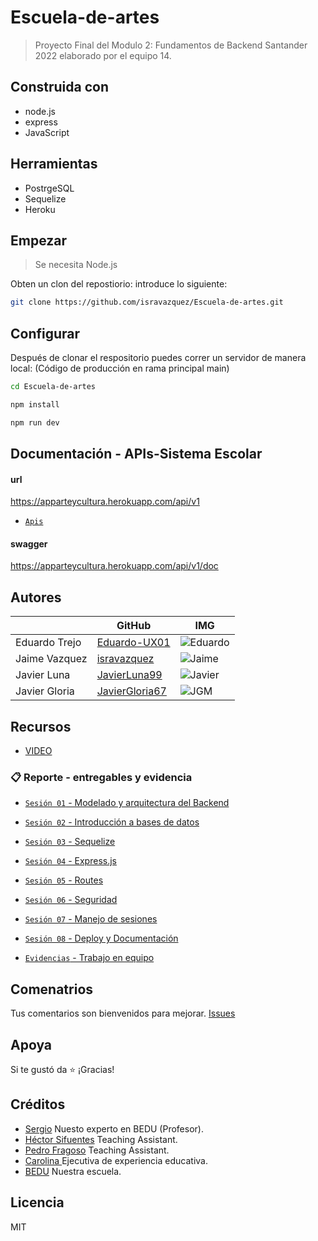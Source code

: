 # Escuela-de-artes

>Proyecto Final del Modulo 2: Fundamentos de Backend Santander 2022 elaborado por el equipo 14.

## Construida con
- node.js
- express
- JavaScript


## Herramientas
- PostrgeSQL
- Sequelize
- Heroku

## Empezar

> Se necesita Node.js

Obten un clon del repostiorio: introduce lo siguiente:

```sh
git clone https://github.com/isravazquez/Escuela-de-artes.git
```

## Configurar
Después de clonar el respositorio puedes correr un servidor de manera local:
(Código de producción en rama principal main)

```sh
cd Escuela-de-artes
```
```sh
npm install
```
```sh
npm run dev
```

## Documentación - APIs-Sistema Escolar
#### url
https://apparteycultura.herokuapp.com/api/v1
- [`Apis`](readme-document/docApis)

#### swagger
https://apparteycultura.herokuapp.com/api/v1/doc


## Autores
|              |GitHub                                             |IMG                                                                                     |
|--------------|---------------------------------------------------|----------------------------------------------------------------------------------------|
|Eduardo Trejo |[Eduardo-UX01](https://github.com/Eduardo-UX01)    |![Eduardo](https://drive.google.com/uc?export=view&id=1qQ_1xVqeLbh7_DWUEE-NhjdTuCjpl1o7)|
|Jaime Vazquez |[isravazquez](https://github.com/isravazquez)      |![Jaime](https://drive.google.com/uc?export=view&id=1CBdfYc8IlgxSjAMSfRVY8TgDYo0UlkSd)  |
|Javier Luna   |[JavierLuna99](https://github.com/JavierLuna99)    |![Javier](https://drive.google.com/uc?export=view&id=1Ik1j0gwk068BCMw-w4JOhRbO6soi3YB2) |
|Javier Gloria |[JavierGloria67](https://github.com/JavierGloria67)|![JGM](https://user-images.githubusercontent.com/104937222/194715180-e1adba3b-2442-4c96-a6bd-4ffaeb3a598d.png) |


## Recursos
- [VIDEO](https://drive.google.com/file/d/10QKO6vkcA53XWyGDtSTe9Ix4nLsZtkE4/view?usp=sharing)

### 📋 Reporte - entregables y evidencia

- [`Sesión 01` - Modelado y arquitectura del Backend](readme-document/pw1)
- [`Sesión 02` - Introducción a bases de datos](readme-document/pw2)
- [`Sesión 03` - Sequelize](readme-document/pw3)
- [`Sesión 04` - Express.js](readme-document/pw4)
- [`Sesión 05` - Routes](readme-document/pw5)
- [`Sesión 06` - Seguridad](readme-document/pw6)
- [`Sesión 07` - Manejo de sesiones](readme-document/pw7)
- [`Sesión 08` - Deploy y Documentación](readme-document/pw8)

- [`Evidencias` - Trabajo en equipo](readme-document/trabajoEquipo)

## Comenatrios
Tus comentarios son bienvenidos para mejorar. [Issues](https://github.com/isravazquez/Escuela-de-artes/issues)

## Apoya
Si te gustó da ⭐️ ¡Gracias!

## Créditos
- [Sergio]() Nuesto experto en BEDU (Profesor).
- [Héctor Sifuentes](https://www.linkedin.com/in/hectorsifloz) Teaching Assistant.
- [Pedro Fragoso](https://www.linkedin.com/in/pedrofragosomaldonado) Teaching Assistant.
- [Carolina ]() Ejecutiva de experiencia educativa.
- [BEDU](https://bedu.org/) Nuestra escuela.

## Licencia
MIT

